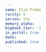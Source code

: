 ```yaml
---
name: Ilia Probe
rarity: 5
series: tos
memory_alpha:
bigbook_tier: -1
in_portal: true
date:
published: true
---
```



